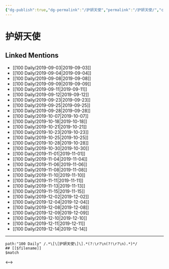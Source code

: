 ```yaml
---
{"dg-publish":true,"dg-permalink":"/护妍天使","permalink":"/护妍天使/","created":"2023-03-28T15:53:05.026+08:00","updated":"2023-03-28T15:53:05.392+08:00"}
---
```


# 护妍天使

## Linked Mentions
- [[100 Daily/2019-09-03\|2019-09-03]]
- [[100 Daily/2019-09-04\|2019-09-04]]
- [[100 Daily/2019-09-08\|2019-09-08]]
- [[100 Daily/2019-09-09\|2019-09-09]]
- [[100 Daily/2019-09-11\|2019-09-11]]
- [[100 Daily/2019-09-12\|2019-09-12]]
- [[100 Daily/2019-09-23\|2019-09-23]]
- [[100 Daily/2019-09-25\|2019-09-25]]
- [[100 Daily/2019-09-28\|2019-09-28]]
- [[100 Daily/2019-10-07\|2019-10-07]]
- [[100 Daily/2019-10-18\|2019-10-18]]
- [[100 Daily/2019-10-21\|2019-10-21]]
- [[100 Daily/2019-10-23\|2019-10-23]]
- [[100 Daily/2019-10-25\|2019-10-25]]
- [[100 Daily/2019-10-28\|2019-10-28]]
- [[100 Daily/2019-10-30\|2019-10-30]]
- [[100 Daily/2019-11-01\|2019-11-01]]
- [[100 Daily/2019-11-04\|2019-11-04]]
- [[100 Daily/2019-11-06\|2019-11-06]]
- [[100 Daily/2019-11-08\|2019-11-08]]
- [[100 Daily/2019-11-10\|2019-11-10]]
- [[100 Daily/2019-11-11\|2019-11-11]]
- [[100 Daily/2019-11-13\|2019-11-13]]
- [[100 Daily/2019-11-15\|2019-11-15]]
- [[100 Daily/2019-12-02\|2019-12-02]]
- [[100 Daily/2019-12-04\|2019-12-04]]
- [[100 Daily/2019-12-08\|2019-12-08]]
- [[100 Daily/2019-12-09\|2019-12-09]]
- [[100 Daily/2019-12-10\|2019-12-10]]
- [[100 Daily/2019-12-11\|2019-12-11]]
- [[100 Daily/2019-12-14\|2019-12-14]]


---

```expander
path:"100 Daily" /.*\[\[护妍天使\]\].*(?:\r?\n(?!\r?\n).*)*/
## [[$filename]]
$match
```

<-->
